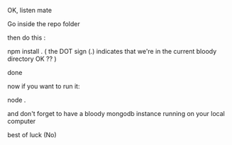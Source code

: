 OK, listen mate

Go inside the repo folder

then do this :

npm install . ( the DOT sign (.) indicates that we're in the current bloody directory OK ?? )

done

now if you want to run it:

node .

and don't forget to have a bloody mongodb instance running on your local computer

best of luck (No)
